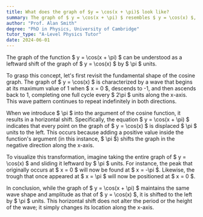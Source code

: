 ```yaml
---
title: What does the graph of $y = \cos(x + \pi)$ look like?
summary: The graph of $ y = \cos(x + \pi) $ resembles $ y = \cos(x) $, but is shifted left by $ \pi $ units.
author: "Prof. Alan Smith"
degree: "PhD in Physics, University of Cambridge"
tutor_type: "A-Level Physics Tutor"
date: 2024-06-01
---
```


The graph of the function $ y = \cos(x + \pi) $ can be understood as a leftward shift of the graph of $ y = \cos(x) $ by $ \pi $ units.

To grasp this concept, let's first revisit the fundamental shape of the cosine graph. The graph of $ y = \cos(x) $ is characterized by a wave that begins at its maximum value of 1 when $ x = 0 $, descends to -1, and then ascends back to 1, completing one full cycle every $ 2\pi $ units along the x-axis. This wave pattern continues to repeat indefinitely in both directions.

When we introduce $ \pi $ into the argument of the cosine function, it results in a horizontal shift. Specifically, the equation $ y = \cos(x + \pi) $ indicates that every point on the graph of $ y = \cos(x) $ is displaced $ \pi $ units to the left. This occurs because adding a positive value inside the function's argument (in this instance, $ \pi $) shifts the graph in the negative direction along the x-axis.

To visualize this transformation, imagine taking the entire graph of $ y = \cos(x) $ and sliding it leftward by $ \pi $ units. For instance, the peak that originally occurs at $ x = 0 $ will now be found at $ x = -\pi $. Likewise, the trough that once appeared at $ x = \pi $ will now be positioned at $ x = 0 $.

In conclusion, while the graph of $ y = \cos(x + \pi) $ maintains the same wave shape and amplitude as that of $ y = \cos(x) $, it is shifted to the left by $ \pi $ units. This horizontal shift does not alter the period or the height of the wave; it simply changes its location along the x-axis.
    